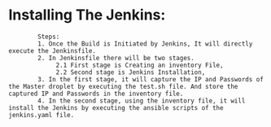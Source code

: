 # Installing The Jenkins:

            Steps:
            1. Once the Build is Initiated by Jenkins, It will directly execute the Jenkinsfile.
            2. In Jenkinsfile there will be two stages.
                 2.1 First stage is Creating an inventory File,
                 2.2 Second stage is Jenkins Installation,
            3. In the first stage, it will capture the IP and Passwords of the Master droplet by executing the test.sh file. And store the captured IP and Passwords in the inventory file.
            4. In the second stage, using the inventory file, it will install the Jenkins by executing the ansible scripts of the jenkins.yaml file.
            
            
